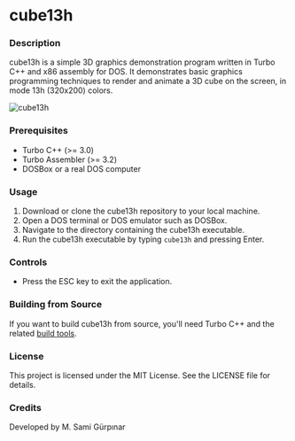 # cube13h

### Description
cube13h is a simple 3D graphics demonstration program written in Turbo C++ and x86 assembly for DOS. It demonstrates basic graphics programming techniques to render and animate a 3D cube on the screen, in mode 13h (320x200) colors.

![cube13h](IMG/screenshot.gif)

### Prerequisites
+ Turbo C++ (>= 3.0)
+ Turbo Assembler (>= 3.2)
+ DOSBox or a real DOS computer

### Usage
1. Download or clone the cube13h repository to your local machine.
2. Open a DOS terminal or DOS emulator such as DOSBox.
3. Navigate to the directory containing the cube13h executable.
4. Run the cube13h executable by typing `cube13h` and pressing Enter.

### Controls
- Press the ESC key to exit the application.

### Building from Source
If you want to build cube13h from source, you'll need Turbo C++ and the related [build tools](https://github.com/ms0g/breakout/tree/main/TOOLS/tcpp). 

### License

This project is licensed under the MIT License. See the LICENSE file for details.

### Credits

Developed by M. Sami Gürpınar
